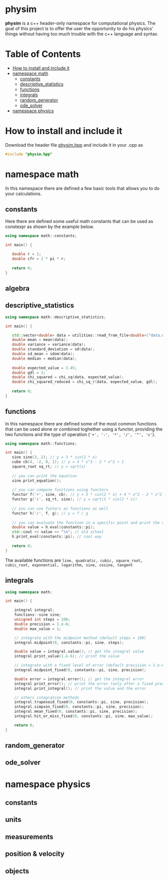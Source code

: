 # physim
**physim** is a c++ header-only namespace for computational physics.
The goal of this project is to offer the user the opportunity to do his physics' things without having too much trouble with the c++ language and syntax. 


# Table of Contents
* [How to install and include it](#how_to_install_and_include_it)
* [namespace math](#namespace-math)
  * [constants](#constants)
  * [descriptive_statistics](#descriptive_statistics)
  * [functions](#functions)
  * [integrals](#integrals)
  * [random_generator](#random_generator)
  * [ode_solver](#ode_solver)
* [namespace physics](#namespace-physics)


# How to install and include it
Download the header file [physim.hpp](https://github.com/lorenzoliuzzo/physim/blob/e0432f73e1ba4ade984c00e8e4b08537f8b42e27/physim.hpp) and include it in your .cpp as 
``` c++
#include "physim.hpp"
```


# namespace math
In this namespace there are defined a few basic tools that allows you to do your calculations. 

## constants
Here there are defined some useful math constants that can be used as constexpr as shown by the example below. 
``` c++
using namespace math::constants; 

int main() {

   double r = 1; 
   double cfr = 2 * pi * r; 
   
   return 0;
}
```

## algebra

## descriptive_statistics
``` c++
using namespace math::descriptive_statistics; 

int main() {

   std::vector<double> data = utilities::read_from_file<double>("data.dat"); 
   double mean = mean(data); 
   double variance = variance(data); 
   double standard_deviation = sd(data); 
   double sd_mean = sdom(data); 
   double median = median(data);
   
   double expected_value = 3.45; 
   double gdl = 3; 
   double chi_squared = chi_sq(data, expected_value);
   double chi_squared_reduced = chi_sq_r(data, expected_value, gdl);
   
   return 0; 
}
```

## functions
In this namespace there are defined some of the most common functions that can be used alone or combined toghether using a functor, providing the two functions and the type of operation (```'+', '-', '*', '/', '^', 'c'```). 
``` c++
using namespace math::functions; 

int main() {
   sine sine(3, 2); // y = 3 * sin(2 * x)
   cube cb(4, -2, 0, 1); // y = 4 * x^3 - 2 * x^2 + 1
   square_root sq_rt; // y = sqrt(x)
   
   // you can print the equation
   sine.print_equation(); 
   
   // you can compone functions using functors
   functor f('+', sine, cb); // y = 3 * sin(2 * x) + 4 * x^3 - 2 * x^2 + 1
   functor g('c', sq_rt, sine); // y = sqrt(3 * sin(2 * x))
   
   // you can use funtors as functions as well
   functor h('/', f, g); // y = f / g
   
   // you can evaluate the function in a specific point and print the value
   double value = h.eval(constants::pi); 
   std::cout << value << "\n"; // old school
   h.print_eval(constants::pi); // cool way
   
   return 0; 
}
```
The available functions are ``` line, quadratic, cubic, square_root, cubic_root, exponential, logarithm, sine, cosine, tangent ```


## integrals
``` c++
using namespace math; 

int main() {

    integral integral; 
    functions::sine sine; 
    unsigned int steps = 100; 
    double precision = 1.e-6;
    double max_value = 1; 

    // integrate with the midpoint method (default steps = 100) 
    integral.midpoint(0, constants::pi, sine, steps); 

    double value = integral.value(); // get the integral value
    integral.print_value(1.e-6); // print the value

    // integrate with a fixed level of error (default precision = 1.e-6)
    integral.midpoint_fixed(0, constants::pi, sine, precision);

    double error = integral.error(); // get the integral error
    integral.print_error(); // print the error (only after a fixed precision method)
    integral.print_integral(); // print the value and the error

    // others integration methods 
    integral.trapexoid_fixed(0, constants::pi, sine, precision);
    integral.simpson_fixed(0, constants::pi, sine, precision);
    integral.mean_fixed(0, constants::pi, sine, precision); 
    integral.hit_or_miss_fixed(0, constants::pi, sine, max_value); 

    return 0; 
}
```

## random_generator

## ode_solver

# namespace physics

## constants

## units

## measurements

## position & velocity

## objects

